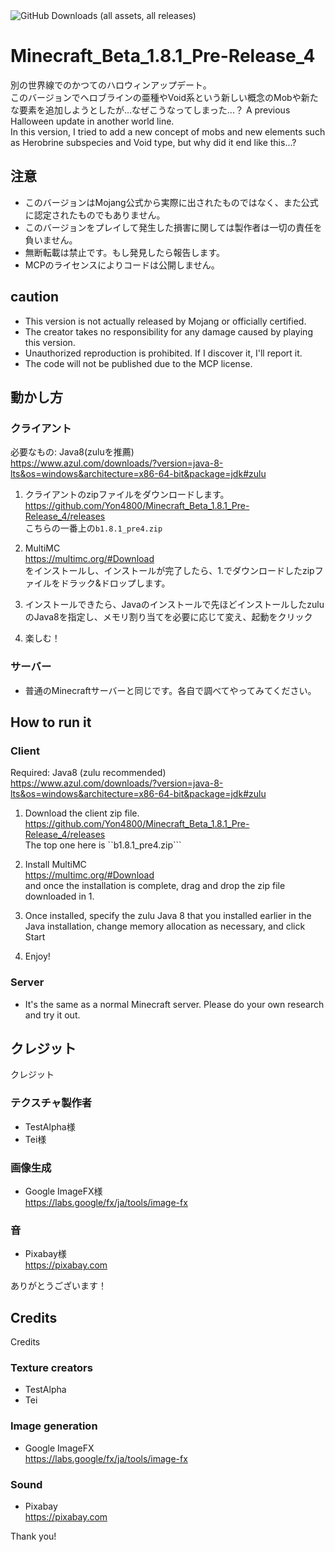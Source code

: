 <img alt="GitHub Downloads (all assets, all releases)" src="https://img.shields.io/github/downloads/Yon4800/Minecraft_Beta_1.8.1_Pre-Release_4/total?style=for-the-badge">

# Minecraft_Beta_1.8.1_Pre-Release_4
別の世界線でのかつてのハロウィンアップデート。<br>
このバージョンでへロブラインの亜種やVoid系という新しい概念のMobや新たな要素を追加しようとしたが...なぜこうなってしまった...？
A previous Halloween update in another world line. <br>
In this version, I tried to add a new concept of mobs and new elements such as Herobrine subspecies and Void type, but why did it end like this...?

## 注意
- このバージョンはMojang公式から実際に出されたものではなく、また公式に認定されたものでもありません。
- このバージョンをプレイして発生した損害に関しては製作者は一切の責任を負いません。
- 無断転載は禁止です。もし発見したら報告します。
- MCPのライセンスによりコードは公開しません。

## caution
- This version is not actually released by Mojang or officially certified.
- The creator takes no responsibility for any damage caused by playing this version.
- Unauthorized reproduction is prohibited. If I discover it, I'll report it.
- The code will not be published due to the MCP license.

## 動かし方
### クライアント

必要なもの: Java8(zuluを推薦)<br>
https://www.azul.com/downloads/?version=java-8-lts&os=windows&architecture=x86-64-bit&package=jdk#zulu

1. クライアントのzipファイルをダウンロードします。<br>
https://github.com/Yon4800/Minecraft_Beta_1.8.1_Pre-Release_4/releases<br>
こちらの一番上の```b1.8.1_pre4.zip```<br>

2. MultiMC<br>
https://multimc.org/#Download<br>
をインストールし、インストールが完了したら、1.でダウンロードしたzipファイルをドラック&ドロップします。<br>

3. インストールできたら、Javaのインストールで先ほどインストールしたzuluのJava8を指定し、メモリ割り当てを必要に応じて変え、起動をクリック<br>

4. 楽しむ！

### サーバー
- 普通のMinecraftサーバーと同じです。各自で調べてやってみてください。

## How to run it
### Client

Required: Java8 (zulu recommended)<br>
https://www.azul.com/downloads/?version=java-8-lts&os=windows&architecture=x86-64-bit&package=jdk#zulu

1. Download the client zip file.<br>
https://github.com/Yon4800/Minecraft_Beta_1.8.1_Pre-Release_4/releases<br>
The top one here is ``b1.8.1_pre4.zip```<br>

2. Install MultiMC<br>
https://multimc.org/#Download<br>
and once the installation is complete, drag and drop the zip file downloaded in 1.<br>

3. Once installed, specify the zulu Java 8 that you installed earlier in the Java installation, change memory allocation as necessary, and click Start<br>

4. Enjoy!

### Server
- It's the same as a normal Minecraft server. Please do your own research and try it out.

## クレジット
クレジット
### テクスチャ製作者
- TestAlpha様
- Tei様
### 画像生成
- Google ImageFX様<br>
https://labs.google/fx/ja/tools/image-fx
### 音
- Pixabay様<br>
https://pixabay.com<br>


ありがとうございます！

## Credits
Credits
### Texture creators
- TestAlpha
- Tei
### Image generation
- Google ImageFX<br>
https://labs.google/fx/ja/tools/image-fx
### Sound
- Pixabay<br>
https://pixabay.com<br>

Thank you!
